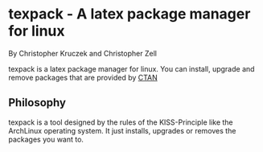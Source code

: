texpack - A latex package manager for linux
=======

By Christopher Kruczek and Christopher Zell

texpack is a latex package manager for linux. You can install, upgrade and remove packages that are provided by [CTAN](www.ctan.org)

## Philosophy

texpack is a tool designed by the rules of the KISS-Principle like the ArchLinux operating system.
It just installs, upgrades or removes the packages you want to.

